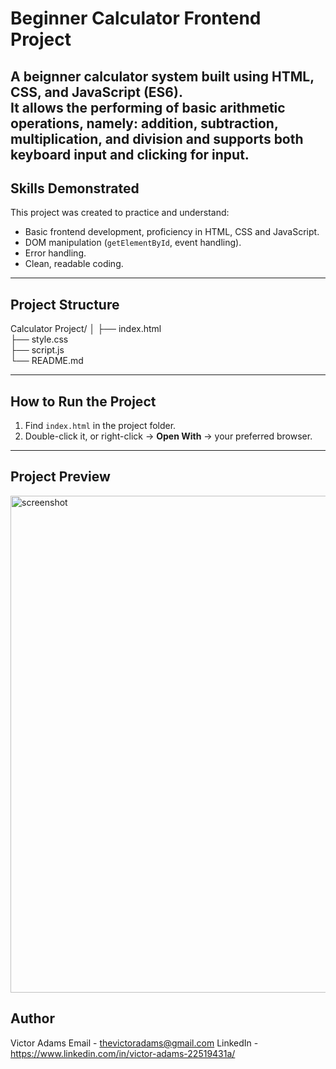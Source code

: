 # Beginner Calculator Frontend Project


A beignner calculator system built using **HTML**, **CSS**, and **JavaScript (ES6)**.  
It allows the performing of basic arithmetic operations, namely: addition, subtraction, multiplication, and division and supports both keyboard input and clicking for input.
---

## Skills Demonstrated
This project was created to practice and understand:
- Basic frontend development, proficiency in HTML, CSS and JavaScript.
- DOM manipulation (`getElementById`, event handling).
- Error handling.
- Clean, readable coding.


---

## Project Structure
Calculator Project/
│
├── index.html        
├── style.css       
├── script.js         
└── README.md         


---

## How to Run the Project

1. Find `index.html` in the project folder.  
2. Double-click it, or right-click → **Open With** → your preferred browser.

 
---

## Project Preview

 
<img width="1440" height="795" alt="screenshot" src="https://github.com/user-attachments/assets/c91758d7-f8de-44db-9d16-b59f3facc307" />


## Author
Victor Adams
Email - thevictoradams@gmail.com
LinkedIn - https://www.linkedin.com/in/victor-adams-22519431a/
